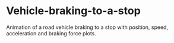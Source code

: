 # Vehicle-braking-to-a-stop
Animation of a road vehicle braking to a stop with position, speed, acceleration and braking force plots.
